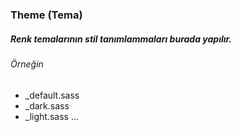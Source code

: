 ### Theme (Tema)
##### Renk temalarının stil tanımlammaları burada yapılır.
###### Örneğin 
- _default.sass
- _dark.sass
- _light.sass
...